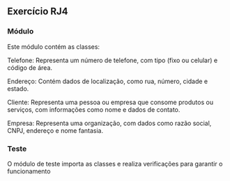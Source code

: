 ## Exercício RJ4

### Módulo

Este módulo contém as classes:

Telefone: Representa um número de telefone, com tipo (fixo ou celular) e código de área.

Endereço: Contém dados de localização, como rua, número, cidade e estado.

Cliente: Representa uma pessoa ou empresa que consome produtos ou serviços, com informações como nome e dados de contato.

Empresa: Representa uma organização, com dados como razão social, CNPJ, endereço e nome fantasia.

### Teste

O módulo de teste importa as classes e realiza verificações para garantir o funcionamento
